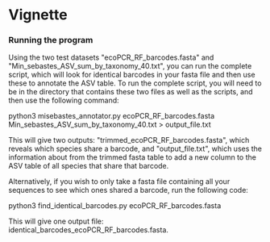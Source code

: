 # Vignette

### Running the program

Using the two test datasets "ecoPCR_RF_barcodes.fasta" and "Min_sebastes_ASV_sum_by_taxonomy_40.txt", you can run the complete script, which will look for identical barcodes in your fasta file and then use these to annotate the ASV table. To run the complete script, you will need to be in the directory that contains these two files as well as the scripts, and then use the following command:

python3 misebastes_annotator.py ecoPCR_RF_barcodes.fasta Min_sebastes_ASV_sum_by_taxonomy_40.txt > output_file.txt

This will give two outputs: "trimmed_ecoPCR_RF_barcodes.fasta", which reveals which species share a barcode, and "output_file.txt", which uses the information about from the trimmed fasta table to add a new column to the ASV table of all species that share that barcode. 

Alternatively, if you wish to only take a fasta file containing all your sequences to see which ones shared a barcode, run the following code:

python3 find_identical_barcodes.py ecoPCR_RF_barcodes.fasta

This will give one output file: identical_barcodes_ecoPCR_RF_barcodes.fasta.